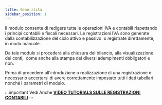 ```yaml
---
title: Generalità
sidebar_position: 1
---
```


Il modulo consente di redigere tutte le operazioni IVA e contabili rispettando i principi contabili e fiscali necessari. Le registrazioni IVA sono generate dalla contabilizzazione del ciclo attivo e passivo  o registrate direttamente, in modo manuale.

Da tale modulo si procederà alla chiusura del bilancio, alla visualizzazione dei conti,  come anche alla stampa dei diversi adempimenti obbligatori e non.

Prima di procedere all'introduzione o realizzazione di una registrazione è necessario accertarsi di avere correttamente impostato tutti i dati tabellari nonché i parametri di modulo.

:::important Vedi Anche
[**VIDEO TUTORIALS SULLE REGISTRAZIONI CONTABILI**](/docs/video/finance/intro.md)
:::